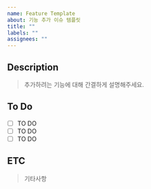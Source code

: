 ```yaml
---
name: Feature Template
about: 기능 추가 이슈 템플릿
title: ""
labels: ""
assignees: ""
---
```


## Description

> 추가하려는 기능에 대해 간결하게 설명해주세요.

## To Do

- [ ] TO DO
- [ ] TO DO
- [ ] TO DO

## ETC

> 기타사항
